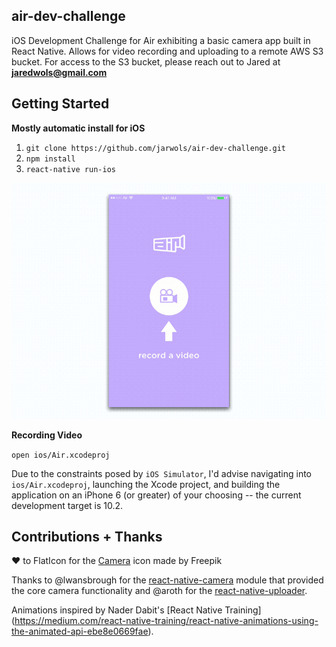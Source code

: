 ## air-dev-challenge
iOS Development Challenge for Air exhibiting a basic camera app built in React Native. Allows for video recording and uploading to a remote AWS S3 bucket. For access to the S3 bucket, please reach out to Jared at **jaredwols@gmail.com**

## Getting Started

**Mostly automatic install for iOS**
1. ```git clone https://github.com/jarwols/air-dev-challenge.git```
2. ```npm install```
3. ```react-native run-ios```

![air gif](https://github.com/jarwols/air-dev-challenge/blob/master/assets/Air.gif?raw=true)
 
 **Recording Video**

```open ios/Air.xcodeproj```

 Due to the constraints posed by ```iOS Simulator```, I'd advise navigating into ```ios/Air.xcodeproj```, launching the Xcode project, and building the application on an iPhone 6 (or greater) of your choosing -- the current development target is 10.2.


 ## Contributions + Thanks 
 
 ❤️ to FlatIcon for the [Camera](http://www.flaticon.com/free-icon/video-camera_126806#term=video_camera&page=1&position=13) icon made by Freepik
 
 Thanks to @lwansbrough for the [react-native-camera](https://github.com/lwansbrough/react-native-camera) module that provided the core camera functionality and @aroth for the [react-native-uploader](https://github.com/aroth/react-native-uploader).

 Animations inspired by Nader Dabit's [React Native Training] (https://medium.com/react-native-training/react-native-animations-using-the-animated-api-ebe8e0669fae).